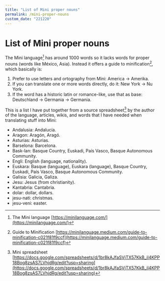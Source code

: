 ```yaml
---
title: "List of Mini proper nouns"
permalink: /mini-proper-nouns
custom_date: "221220"
---
```


# List of Mini proper nouns

The Mini language[^1] has around 1000 words so it lacks words for proper nouns (words like México, Asia). Instead it offers a guide to minification[^2], which basically is:

1. Prefer to use letters and ortography from Mini: America -> Amerika.
2. If you can translate one or more words directly, do it: New York -> Nu York.
3. If the word has a historic latin or romance-like, use that as base: Deutschland -> Germania -> Germania.

This is a list I have put together from a source spreadsheet[^3] by the author of the language, articles, wikis, and words that I have needed when translating stuff into Mini:

- Andalusia: Andalucía.
- Aragon: Aragón, Aragó.
- Asturias: Asturias.
- Barselona: Barcelona.
- Bask-lan: Basque Country, Euskadi, País Vasco, Basque Autonomous Community.
- Engli: English (language, nationality).
- Euskara: Basque (language), Euskara (language), Basque Country, Euskadi, País Vasco, Basque Autonomous Community.
- Galisia: Galicia, Galiza.
- Jesu: Jesus (from christianity).
- Kantabria: Cantabria.
- dolar: dollar, dollars.
- jesu-nati: christmas.
- jesu-veni: easter.

[^1]: The Mini language [https://minilanguage.com/](https://minilanguage.com/)
[^2]: Guide to Minification [https://minilanguage.medium.com/guide-to-minification-c021f81f9ccf](https://minilanguage.medium.com/guide-to-minification-c021f81f9ccf)
[^3]: Mini spreadsheet [https://docs.google.com/spreadsheets/d/1br8kAJfaSVjTX57KkB_il4KPP18Bog8zsAS7LVhjdRg/edit?usp=sharing](https://docs.google.com/spreadsheets/d/1br8kAJfaSVjTX57KkB_il4KPP18Bog8zsAS7LVhjdRg/edit?usp=sharing)
